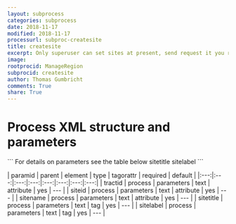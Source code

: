 ```yaml
---
layout: subprocess
categories: subprocess
date: 2018-11-17
modified: 2018-11-17
processurl: subproc-createsite
title: createsite
excerpt: Only superuser can set sites at present, send request it you really need a new default region category
image: 
rootprocid: ManageRegion
subprocid: createsite
author: Thomas Gumbricht
comments: True
share: True
---
```


<h1 class='foot-description'>Process XML structure and parameters</h1>
```
For details on parameters see the table below
<?xml version="1.0" ?>
<process>
  <!--Generated from python-->
  <userproj plotid="yourplotid" projectid="yourprojectid" siteid="yoursiteid" system="systemid" tractid="yourtractid" userid="youruserid"/>
  <period endday="DD" endmonth="MM" endyear="YYYY" seasonendday="DD" seasonendmonth="MM" seasonstartday="DD" seasonstartmonth="MM" startday="DD" startmonth="MM" startyear="YYYY" timestep="timestep"/>
  <parameters siteid="txtstring" sitename="txtstring" tractid="txtstring">
    <sitetitle>sitetitle</sitetitle>
    <sitelabel>sitelabel</sitelabel>
  </parameters>
</process>
```

| paramid | parent | element | type | tagorattr | required | default |
|:---:|:---:|:---:|:---:|:---:|:---:|:---:|:---:|
| tractid | process | parameters | text | attribute | yes | --- |
| siteid | process | parameters | text | attribute | yes | --- |
| sitename | process | parameters | text | attribute | yes | --- |
| sitetitle | process | parameters | text | tag | yes | --- |
| sitelabel | process | parameters | text | tag | yes | --- |
